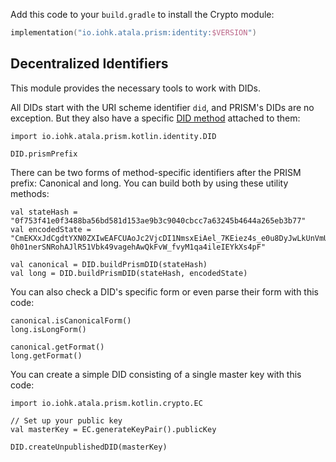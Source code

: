 Add this code to your `build.gradle` to install the Crypto module:

```kotlin
implementation("io.iohk.atala.prism:identity:$VERSION")
```

## Decentralized Identifiers

This module provides the necessary tools to work with DIDs.

All DIDs start with the URI scheme identifier `did`, and PRISM's DIDs are no exception. But they also have a specific [DID method](https://www.w3.org/TR/did-core/#dfn-did-methods) attached to them:
```kotlin:ank
import io.iohk.atala.prism.kotlin.identity.DID

DID.prismPrefix
```

There can be two forms of method-specific identifiers after the PRISM prefix: Canonical and long. You can build both by using these utility methods:
```kotlin:ank
val stateHash = "0f753f41e0f3488ba56bd581d153ae9b3c9040cbcc7a63245b4644a265eb3b77"
val encodedState = "CmEKXxJdCgdtYXN0ZXIwEAFCUAoJc2VjcDI1NmsxEiAel_7KEiez4s_e0u8DyJwLkUnVmUHBuWU-0h01nerSNRohAJlR51Vbk49vagehAwQkFvW_fvyM1qa4ileIEYkXs4pF"

val canonical = DID.buildPrismDID(stateHash)
val long = DID.buildPrismDID(stateHash, encodedState)
```

You can also check a DID's specific form or even parse their form with this code:
```kotlin:ank
canonical.isCanonicalForm()
long.isLongForm()

canonical.getFormat()
long.getFormat()
```

You can create a simple DID consisting of a single master key with this code:
```kotlin:ank
import io.iohk.atala.prism.kotlin.crypto.EC

// Set up your public key
val masterKey = EC.generateKeyPair().publicKey

DID.createUnpublishedDID(masterKey)
```

